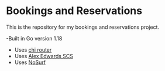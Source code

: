 # Bookings and Reservations

This is the repository for my bookings and reservations project.

-Built in Go version 1.18
- Uses [chi router](https://github.com/go-chi/chi/v5)
- Uses [Alex Edwards SCS](https://github.com/alexedwards/scs/v2)
- Uses [NoSurf](https://github.com/justinas/nosurf)